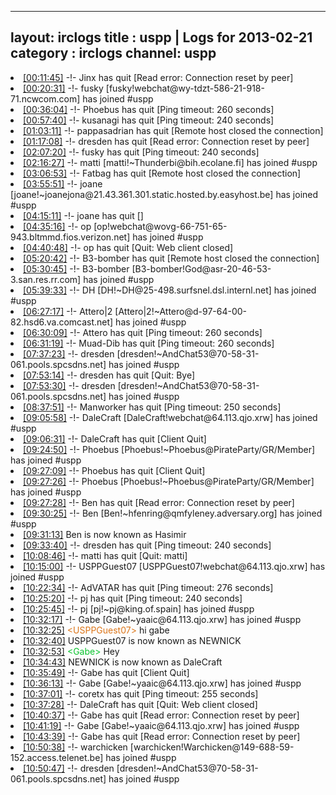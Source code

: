 
---
layout: irclogs
title : uspp | Logs for 2013-02-21
category : irclogs
channel: uspp
---
<li class="logitem"><a href="#00:11:45" name="00:11:45" class="time">[00:11:45]</a> -!- <span class="quit">Jinx</span> has quit [Read error: Connection reset by peer] </li>
<li class="logitem"><a href="#00:20:31" name="00:20:31" class="time">[00:20:31]</a> -!- <span class="join">fusky</span> [fusky!webchat@wy-tdzt-586-21-918-71.ncwcom.com] has joined #uspp </li>
<li class="logitem"><a href="#00:36:04" name="00:36:04" class="time">[00:36:04]</a> -!- <span class="quit">Phoebus</span> has quit [Ping timeout: 260 seconds] </li>
<li class="logitem"><a href="#00:57:40" name="00:57:40" class="time">[00:57:40]</a> -!- <span class="quit">kusanagi</span> has quit [Ping timeout: 240 seconds] </li>
<li class="logitem"><a href="#01:03:11" name="01:03:11" class="time">[01:03:11]</a> -!- <span class="quit">pappasadrian</span> has quit [Remote host closed the connection] </li>
<li class="logitem"><a href="#01:17:08" name="01:17:08" class="time">[01:17:08]</a> -!- <span class="quit">dresden</span> has quit [Read error: Connection reset by peer] </li>
<li class="logitem"><a href="#02:07:20" name="02:07:20" class="time">[02:07:20]</a> -!- <span class="quit">fusky</span> has quit [Ping timeout: 240 seconds] </li>
<li class="logitem"><a href="#02:16:27" name="02:16:27" class="time">[02:16:27]</a> -!- <span class="join">matti</span> [matti!~Thunderbi@bih.ecolane.fi] has joined #uspp </li>
<li class="logitem"><a href="#03:06:53" name="03:06:53" class="time">[03:06:53]</a> -!- <span class="quit">Fatbag</span> has quit [Remote host closed the connection] </li>
<li class="logitem"><a href="#03:55:51" name="03:55:51" class="time">[03:55:51]</a> -!- <span class="join">joane</span> [joane!~joanejona@21.43.361.301.static.hosted.by.easyhost.be] has joined #uspp </li>
<li class="logitem"><a href="#04:15:11" name="04:15:11" class="time">[04:15:11]</a> -!- <span class="quit">joane</span> has quit [] </li>
<li class="logitem"><a href="#04:35:16" name="04:35:16" class="time">[04:35:16]</a> -!- <span class="join">op</span> [op!webchat@wovg-66-751-65-943.bltmmd.fios.verizon.net] has joined #uspp </li>
<li class="logitem"><a href="#04:40:48" name="04:40:48" class="time">[04:40:48]</a> -!- <span class="quit">op</span> has quit [Quit: Web client closed] </li>
<li class="logitem"><a href="#05:20:42" name="05:20:42" class="time">[05:20:42]</a> -!- <span class="quit">B3-bomber</span> has quit [Remote host closed the connection] </li>
<li class="logitem"><a href="#05:30:45" name="05:30:45" class="time">[05:30:45]</a> -!- <span class="join">B3-bomber</span> [B3-bomber!God@asr-20-46-53-3.san.res.rr.com] has joined #uspp </li>
<li class="logitem"><a href="#05:39:33" name="05:39:33" class="time">[05:39:33]</a> -!- <span class="join">DH</span> [DH!~DH@25-498.surfsnel.dsl.internl.net] has joined #uspp </li>
<li class="logitem"><a href="#06:27:17" name="06:27:17" class="time">[06:27:17]</a> -!- <span class="join">Attero|2</span> [Attero|2!~Attero@d-97-64-00-82.hsd6.va.comcast.net] has joined #uspp </li>
<li class="logitem"><a href="#06:30:09" name="06:30:09" class="time">[06:30:09]</a> -!- <span class="quit">Attero</span> has quit [Ping timeout: 260 seconds] </li>
<li class="logitem"><a href="#06:31:19" name="06:31:19" class="time">[06:31:19]</a> -!- <span class="quit">Muad-Dib</span> has quit [Ping timeout: 260 seconds] </li>
<li class="logitem"><a href="#07:37:23" name="07:37:23" class="time">[07:37:23]</a> -!- <span class="join">dresden</span> [dresden!~AndChat53@70-58-31-061.pools.spcsdns.net] has joined #uspp </li>
<li class="logitem"><a href="#07:53:14" name="07:53:14" class="time">[07:53:14]</a> -!- <span class="quit">dresden</span> has quit [Quit: Bye] </li>
<li class="logitem"><a href="#07:53:30" name="07:53:30" class="time">[07:53:30]</a> -!- <span class="join">dresden</span> [dresden!~AndChat53@70-58-31-061.pools.spcsdns.net] has joined #uspp </li>
<li class="logitem"><a href="#08:37:51" name="08:37:51" class="time">[08:37:51]</a> -!- <span class="quit">Manworker</span> has quit [Ping timeout: 250 seconds] </li>
<li class="logitem"><a href="#09:05:58" name="09:05:58" class="time">[09:05:58]</a> -!- <span class="join">DaleCraft</span> [DaleCraft!webchat@64.113.qjo.xrw] has joined #uspp </li>
<li class="logitem"><a href="#09:06:31" name="09:06:31" class="time">[09:06:31]</a> -!- <span class="quit">DaleCraft</span> has quit [Client Quit] </li>
<li class="logitem"><a href="#09:24:50" name="09:24:50" class="time">[09:24:50]</a> -!- <span class="join">Phoebus</span> [Phoebus!~Phoebus@PirateParty/GR/Member] has joined #uspp </li>
<li class="logitem"><a href="#09:27:09" name="09:27:09" class="time">[09:27:09]</a> -!- <span class="quit">Phoebus</span> has quit [Client Quit] </li>
<li class="logitem"><a href="#09:27:26" name="09:27:26" class="time">[09:27:26]</a> -!- <span class="join">Phoebus</span> [Phoebus!~Phoebus@PirateParty/GR/Member] has joined #uspp </li>
<li class="logitem"><a href="#09:27:28" name="09:27:28" class="time">[09:27:28]</a> -!- <span class="quit">Ben</span> has quit [Read error: Connection reset by peer] </li>
<li class="logitem"><a href="#09:30:25" name="09:30:25" class="time">[09:30:25]</a> -!- <span class="join">Ben</span> [Ben!~hfenring@qmfyleney.adversary.org] has joined #uspp </li>
<li class="logitem"><a href="#09:31:13" name="09:31:13" class="time">[09:31:13]</a> <span class="nick">Ben</span> is now known as <span class="nick">Hasimir</span> </li>
<li class="logitem"><a href="#09:33:40" name="09:33:40" class="time">[09:33:40]</a> -!- <span class="quit">dresden</span> has quit [Ping timeout: 240 seconds] </li>
<li class="logitem"><a href="#10:08:46" name="10:08:46" class="time">[10:08:46]</a> -!- <span class="quit">matti</span> has quit [Quit: matti] </li>
<li class="logitem"><a href="#10:15:00" name="10:15:00" class="time">[10:15:00]</a> -!- <span class="join">USPPGuest07</span> [USPPGuest07!webchat@64.113.qjo.xrw] has joined #uspp </li>
<li class="logitem"><a href="#10:22:34" name="10:22:34" class="time">[10:22:34]</a> -!- <span class="quit">AdVATAR</span> has quit [Ping timeout: 276 seconds] </li>
<li class="logitem"><a href="#10:25:20" name="10:25:20" class="time">[10:25:20]</a> -!- <span class="quit">pj</span> has quit [Ping timeout: 240 seconds] </li>
<li class="logitem"><a href="#10:25:45" name="10:25:45" class="time">[10:25:45]</a> -!- <span class="join">pj</span> [pj!~pj@king.of.spain] has joined #uspp </li>
<li class="logitem"><a href="#10:32:17" name="10:32:17" class="time">[10:32:17]</a> -!- <span class="join">Gabe</span> [Gabe!~yaaic@64.113.qjo.xrw] has joined #uspp </li>
<li class="logitem"><a href="#10:32:25" name="10:32:25" class="time">[10:32:25]</a> <span class="person" style="color:#dc761a">&lt;USPPGuest07&gt;</span> hi gabe </li>
<li class="logitem"><a href="#10:32:40" name="10:32:40" class="time">[10:32:40]</a> <span class="nick">USPPGuest07</span> is now known as <span class="nick">NEWNICK</span> </li>
<li class="logitem"><a href="#10:32:53" name="10:32:53" class="time">[10:32:53]</a> <span class="person" style="color:#0ac42e">&lt;Gabe&gt;</span> Hey </li>
<li class="logitem"><a href="#10:34:43" name="10:34:43" class="time">[10:34:43]</a> <span class="nick">NEWNICK</span> is now known as <span class="nick">DaleCraft</span> </li>
<li class="logitem"><a href="#10:35:49" name="10:35:49" class="time">[10:35:49]</a> -!- <span class="quit">Gabe</span> has quit [Client Quit] </li>
<li class="logitem"><a href="#10:36:13" name="10:36:13" class="time">[10:36:13]</a> -!- <span class="join">Gabe</span> [Gabe!~yaaic@64.113.qjo.xrw] has joined #uspp </li>
<li class="logitem"><a href="#10:37:01" name="10:37:01" class="time">[10:37:01]</a> -!- <span class="quit">coretx</span> has quit [Ping timeout: 255 seconds] </li>
<li class="logitem"><a href="#10:37:28" name="10:37:28" class="time">[10:37:28]</a> -!- <span class="quit">DaleCraft</span> has quit [Quit: Web client closed] </li>
<li class="logitem"><a href="#10:40:37" name="10:40:37" class="time">[10:40:37]</a> -!- <span class="quit">Gabe</span> has quit [Read error: Connection reset by peer] </li>
<li class="logitem"><a href="#10:41:19" name="10:41:19" class="time">[10:41:19]</a> -!- <span class="join">Gabe</span> [Gabe!~yaaic@64.113.qjo.xrw] has joined #uspp </li>
<li class="logitem"><a href="#10:43:39" name="10:43:39" class="time">[10:43:39]</a> -!- <span class="quit">Gabe</span> has quit [Read error: Connection reset by peer] </li>
<li class="logitem"><a href="#10:50:38" name="10:50:38" class="time">[10:50:38]</a> -!- <span class="join">warchicken</span> [warchicken!Warchicken@149-688-59-152.access.telenet.be] has joined #uspp </li>
<li class="logitem"><a href="#10:50:47" name="10:50:47" class="time">[10:50:47]</a> -!- <span class="join">dresden</span> [dresden!~AndChat53@70-58-31-061.pools.spcsdns.net] has joined #uspp </li>


